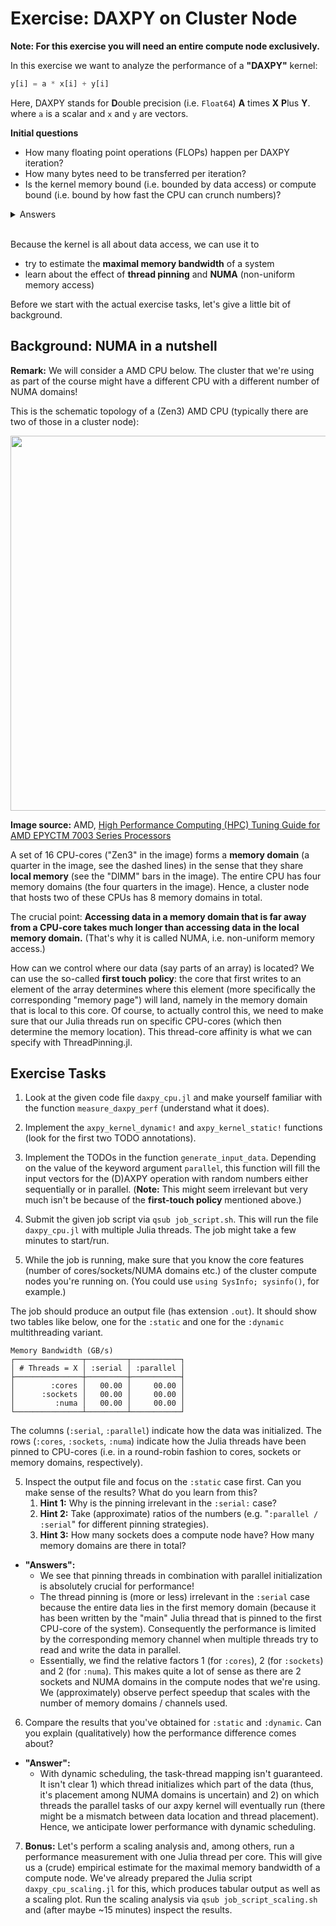 # Exercise: DAXPY on Cluster Node

**Note: For this exercise you will need an entire compute node exclusively.**

In this exercise we want to analyze the performance of a **"DAXPY"** kernel:

```julia
y[i] = a * x[i] + y[i]
```

Here, DAXPY stands for **D**ouble precision (i.e. `Float64`) **A** times **X** **P**lus **Y**.
where `a` is a scalar and `x` and `y` are vectors.

**Initial questions**
* How many floating point operations (FLOPs) happen per DAXPY iteration?
* How many bytes need to be transferred per iteration?
* Is the kernel memory bound (i.e. bounded by data access) or compute bound (i.e. bound by how fast the CPU can crunch numbers)?

<details>
    <summary>Answers</summary>    
    
  * 2 FLOPs, one multiply and one addition.
  * 24 bytes. We read 8 bytes of data twice (`x[i]` and `y[i]`) and write 8 bytes of data once (`y[i]`).
  * The kernel is strongly memory bound.
</details>
<br>

Because the kernel is all about data access, we can use it to
* try to estimate the **maximal memory bandwidth** of a system
* learn about the effect of **thread pinning** and **NUMA** (non-uniform memory access)

Before we start with the actual exercise tasks, let's give a little bit of background.

## Background: NUMA in a nutshell

**Remark:** We will consider a AMD CPU below. The cluster that we're using as part of the course might have a different CPU with a different number of NUMA domains!

This is the schematic topology of a (Zen3) AMD CPU (typically there are two of those in a cluster node):

<img src="./imgs/amd_milan_cpu_die.svg" width=600>

**Image source:** AMD, [High Performance Computing (HPC) Tuning Guide for AMD EPYCTM 7003 Series Processors](https://www.amd.com/system/files/documents/high-performance-computing-tuning-guide-amd-epyc7003-series-processors.pdf)

A set of 16 CPU-cores ("Zen3" in the image) forms a **memory domain** (a quarter in the image, see the dashed lines) in the sense that they share **local memory** (see the "DIMM" bars in the image). The entire CPU has four memory domains (the four quarters in the image). Hence, a cluster node that hosts two of these CPUs has 8 memory domains in total.

The crucial point: **Accessing data in a memory domain that is far away from a CPU-core takes much longer than accessing data in the local memory domain.** (That's why it is called NUMA, i.e. non-uniform memory access.)

How can we control where our data (say parts of an array) is located? We can use the so-called **first touch policy**: the core that first writes to an element of the array determines where this element (more specifically the corresponding "memory page") will land, namely in the memory domain that is local to this core. Of course, to actually control this, we need to make sure that our Julia threads run on specific CPU-cores (which then determine the memory location). This thread-core affinity is what we can specify with ThreadPinning.jl.

## Exercise Tasks

1. Look at the given code file `daxpy_cpu.jl` and make yourself familiar with the function `measure_daxpy_perf` (understand what it does).

2. Implement the `axpy_kernel_dynamic!` and `axpy_kernel_static!` functions (look for the first two TODO annotations).

3. Implement the TODOs in the function `generate_input_data`. Depending on the value of the keyword argument `parallel`, this function will fill the input vectors for the (D)AXPY operation with random numbers either sequentially or in parallel. (**Note:** This might seem irrelevant but very much isn't be because of the **first-touch policy** mentioned above.)

4. Submit the given job script via `qsub job_script.sh`. This will run the file `daxpy_cpu.jl` with multiple Julia threads. The job might take a few minutes to start/run.

5. While the job is running, make sure that you know the core features (number of cores/sockets/NUMA domains etc.) of the cluster compute nodes you're running on. (You could use `using SysInfo; sysinfo()`, for example.)

The job should produce an output file (has extension `.out`). It should show two tables like below, one for the `:static` and one for the `:dynamic` multithreading variant.

```
Memory Bandwidth (GB/s)
┌───────────────┬─────────┬───────────┐
│ # Threads = X │ :serial │ :parallel │
├───────────────┼─────────┼───────────┤
│        :cores │   00.00 │     00.00 │
│      :sockets │   00.00 │     00.00 │
│         :numa │   00.00 │     00.00 │
└───────────────┴─────────┴───────────┘
```

The columns (`:serial`, `:parallel`) indicate how the data was initialized. The rows (`:cores`, `:sockets`, `:numa`) indicate how the Julia threads have been pinned to CPU-cores (i.e. in a round-robin fashion to cores, sockets or memory domains, respectively).

5. Inspect the output file and focus on the `:static` case first. Can you make sense of the results? What do you learn from this?
    1. **Hint 1:** Why is the pinning irrelevant in the `:serial:` case?
    2. **Hint 2:** Take (approximate) ratios of the numbers (e.g. "`:parallel / :serial`" for different pinning strategies).
    3. **Hint 3:** How many sockets does a compute node have? How many memory domains are there in total?

* **"Answers":**
  * We see that pinning threads in combination with parallel initialization is absolutely crucial for performance!
  * The thread pinning is (more or less) irrelevant in the `:serial` case because the entire data lies in the first memory domain (because it has been written by the "main" Julia thread that is pinned to the first CPU-core of the system). Consequently the performance is limited by the corresponding memory channel when multiple threads try to read and write the data in parallel.
  * Essentially, we find the relative factors 1 (for `:cores`), 2 (for `:sockets`) and 2 (for `:numa`). This makes quite a lot of sense as there are 2 sockets and NUMA domains in the compute nodes that we're using. We (approximately) observe perfect speedup that scales with the number of memory domains / channels used.

6. Compare the results that you've obtained for `:static` and `:dynamic`. Can you explain (qualitatively) how the performance difference comes about?

* **"Answer":**
  * With dynamic scheduling, the task-thread mapping isn't guaranteed. It isn't clear 1) which thread initializes which part of the data (thus, it's placement among NUMA domains is uncertain) and 2) on which threads the parallel tasks of our axpy kernel will eventually run (there might be a mismatch between data location and thread placement). Hence, we anticipate lower performance with dynamic scheduling.

7. **Bonus:** Let's perform a scaling analysis and, among others, run a performance measurement with one Julia thread per core. This will give us a (crude) empirical estimate for the maximal memory bandwidth of a compute node. We've already prepared the Julia script `daxpy_cpu_scaling.jl` for this, which produces tabular output as well as a scaling plot. Run the scaling analysis via `qsub job_script_scaling.sh` and (after maybe ~15 minutes) inspect the results.